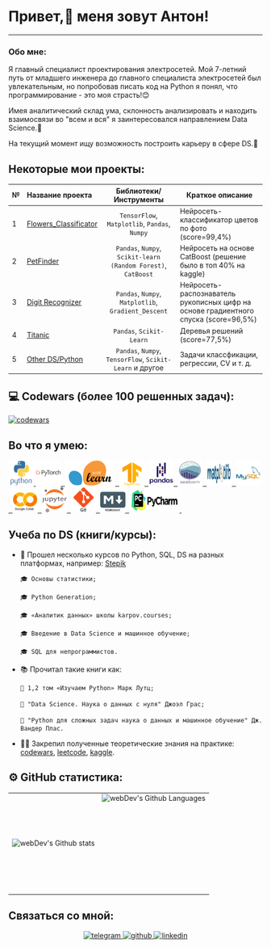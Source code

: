 # Привет,👋 меня зовут Антон!

---

### Обо мне:

Я главный специалист проектирования электросетей. Мой 7-летний путь от младшего инженера до главного специалиста электросетей был увлекательным, но попробовав писать код на Python я понял, что программирование - это моя страсть!😊 

Имея аналитический склад ума, склонность анализировать и находить взаимосвязи во "всем и вся" я заинтересовался направлением Data Science.🧠

На текущий момент ищу возможность построить карьеру в сфере DS.🤖  


## Некоторые мои проекты:

| №| Название проекта                                           | Библиотеки/Инструменты            | Краткое описание                                     |
| -|:---------------------------------------------------------------------------------------------------------------------|:------------------------:| ---------------------------------------------------- |
| 1| [Flowers_Classificator](https://github.com/1-Anton-1/PROJECTS/tree/main/DS/4.%20Flowers_Classificator)| `TensorFlow`, `Matplotlib`, `Рandas`, `Numpy` |Нейросеть-классификатор цветов по фото (score=99,4%) |
| 2| [PetFinder](https://github.com/1-Anton-1/PROJECTS/tree/main/DS/3.%20Petfinder)| `Рandas`, `Numpy`, `Scikit-learn (Random Forest)`, `CatBoost` | Нейросеть на основе CatBoost (решение было в топ 40% на kaggle) |
| 3| [Digit Recognizer](https://github.com/1-Anton-1/PROJECTS/tree/main/DS/2.%20Digit%20Recognizer/Gradient_Descent)| `Pandas`, `Numpy`, `Matplotlib`, `Gradient_Descent` | Нейросеть-распознаватель рукописных цифр на основе градиентного спуска (score=96,5%) |
| 4| [Titanic](https://github.com/1-Anton-1/PROJECTS/tree/main/DS/1.%20Titanic%20-%20Machine%20Learning%20from%20Disaster)| `Pandas`, `Scikit-Learn` | Деревья решений (score=77,5%) |
| 5| [Other DS/Python](https://github.com/1-Anton-1/PROJECTS/tree/main)| `Pandas`, `Numpy`, `TensorFlow`, `Scikit-Learn` и другое | Задачи классфикации, регрессии, СV и т. д. |


## 💻 Codewars (более 100 решенных задач):

[![codewars](https://www.codewars.com/users/!-Anton-!/badges/large)](https://www.codewars.com/users/!-Anton-!)

  
## Во что я умею:

<div>
	<a href="https://python.org">
		<img src="https://github.com/1-Anton-1/HUB_FOR_EVERYTHING/blob/main/page_on_github/python.svg" title="python" alt="python" width="50" height="50"/>
	</a>
	<a href="https://pytorch.org">
		<img src="https://github.com/1-Anton-1/HUB_FOR_EVERYTHING/blob/main/page_on_github/pytorch.svg" title="pytorch" alt="pytorch" width="50" height="50"/>&nbsp
	</a>
	<a href="https://scikit-learn.org">
		<img src="https://github.com/1-Anton-1/HUB_FOR_EVERYTHING/blob/main/page_on_github/scikit_learn.png" title="scikit_learn" alt="scikit_learn" width="100" height="50"/>&nbsp
	</a>  
  	<a href="https://www.tensorflow.org">
		<img src="https://github.com/1-Anton-1/HUB_FOR_EVERYTHING/blob/main/page_on_github/tensorflow.png" title="tensorflow" alt="tensorflow" width="50" height="50"/>&nbsp
	</a>  
  	<a href="https://pandas.pydata.org">
		<img src="https://github.com/1-Anton-1/HUB_FOR_EVERYTHING/blob/main/page_on_github/pandas.svg" title="pandas" alt="pandas" width="50" height="50"/>&nbsp
	</a>  
  	<a href="https://seaborn.pydata.org">
		<img src="https://github.com/1-Anton-1/HUB_FOR_EVERYTHING/blob/main/page_on_github/seaborn-text.svg" title="seaborn" alt="seaborn" width="50" height="50"/>&nbsp
	</a> 
  	<a href="https://matplotlib.org">
		<img src="https://github.com/1-Anton-1/HUB_FOR_EVERYTHING/blob/main/page_on_github/matplotlib.svg" title="matplotlib" alt="matplotlib" width="50" height="50"/>&nbsp
	</a> 
  	<a href="https://www.mysql.com">
		<img src="https://github.com/1-Anton-1/HUB_FOR_EVERYTHING/blob/main/page_on_github/mysql.svg" title="mysql" alt="mysql" width="50" height="50"/>&nbsp
	</a> 	
  	<a href="https://colab.google">
		<img src="https://github.com/1-Anton-1/HUB_FOR_EVERYTHING/blob/main/page_on_github/google-colab.png" title="google-colab" alt="google-colab" width="50" height="50"/>&nbsp
	</a> 	
  	<a href="https://jupyter.org">
		<img src="https://github.com/1-Anton-1/HUB_FOR_EVERYTHING/blob/main/page_on_github/jupyter.svg" title="jupyter" alt="jupyter" width="50" height="50"/>&nbsp
	</a> 	  
  	<a href="https://github.com">
		<img src="https://github.com/1-Anton-1/HUB_FOR_EVERYTHING/blob/main/page_on_github/git-text.png" title="git" alt="git" width="50" height="50"/>&nbsp
	</a>
  	<a href="https://doka.guide/tools/markdown/">
		<img src="https://github.com/1-Anton-1/HUB_FOR_EVERYTHING/blob/main/page_on_github/markdown.png" title="markdown" alt="markdown" width="50" height="50"/>&nbsp
	</a>	
  	<a href="https://www.jetbrains.com/pycharm/">
		<img src="https://github.com/1-Anton-1/HUB_FOR_EVERYTHING/blob/main/page_on_github/pycharm.png" title="pycharm" alt="pycharm" width="100" height="50"/>&nbsp
	</a>	
</div>


## Учеба по DS (книги/курсы):

- 🔭 Прошел несколько курсов по Python, SQL, DS на разных платформах, например: [Stepik](https://stepik.org/users/620249305/profile)  

	  🎓 Основы статистики;

	  🎓 Python Generation;

	  🎓 «Аналитик данных» школы karpov.courses;

	  🎓 Введение в Data Science и машинное обучение;

	  🎓 SQL для непрограммистов.	    

- 📚 Прочитал такие книги как:

	  📘 1,2 том «Изучаем Python» Марк Лутц;

	  📗 "Data Science. Наука о данных с нуля" Джоэл Грас;

	  📕 "Python для сложных задач наука о данных и машинное обучение" Дж. Вандер Плас.   
  

- 🏋️‍♂️ Закрепил полученные теоретические знания на практике:
     [codewars](https://www.codewars.com/users/!-Anton-!), 
     [leetcode](https://leetcode.com/Anton-007/), 
     [kaggle](https://www.kaggle.com/antonra/competitions?tab=active). 


## ⚙️ GitHub статистика:

<table>
  <tr>
    <td>
      <img align="left" src="http://github-readme-streak-stats.herokuapp.com?user=1-Anton-1&theme=dark&background=000000" alt="webDev's Github stats" />
    </td>
    <td>
      <img height="195px" align="right" alt="webDev's Github Languages" src="https://github-readme-stats-sigma-five.vercel.app/api/top-langs/?username=1-Anton-1&layout=big&theme=vision-friendly-dark" />
    </td>
  </tr>
</table>


## Связаться со мной:  
<div align="center">
<a href="https://t.me/An_R_l" target="_blank">
<img src=https://img.shields.io/badge/-An_R_l-%231E77B5.svg?&style=for-the-badge&logo=Telegram&logoColor=white alt=telegram style="margin-bottom: 5px;" />
</a>
<a href="https://github.com/1-Anton-1" target="_blank">
<img src=https://img.shields.io/badge/github-%2324292e.svg?&style=for-the-badge&logo=github&logoColor=white alt=github style="margin-bottom: 5px;" />
</a>
<a href="https://linkedin.com/in/anton-rachenko-2b330b26a" target="_blank">
<img src=https://img.shields.io/badge/linkedin-%231E77B5.svg?&style=for-the-badge&logo=linkedin&logoColor=white alt=linkedin style="margin-bottom: 5px;" />
</a>  
</div>  


<div align="left">
  <img src="https://komarev.com/ghpvc/?username=1-Anton-1&style=flat-square&color=blue" alt=""/>
</div>
